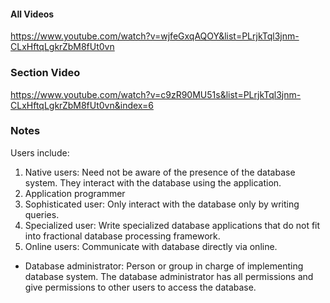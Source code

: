 #### All Videos
https://www.youtube.com/watch?v=wjfeGxqAQOY&list=PLrjkTql3jnm-CLxHftqLgkrZbM8fUt0vn

### Section Video
https://www.youtube.com/watch?v=c9zR90MU51s&list=PLrjkTql3jnm-CLxHftqLgkrZbM8fUt0vn&index=6

### Notes
Users include:
  1. Native users: Need not be aware of the presence of the database system. They interact with the database using the application.
  2. Application programmer
  3. Sophisticated user: Only interact with the database only by writing queries.
  4. Specialized user: Write specialized database applications that do not fit into fractional database processing framework.
  5. Online users: Communicate with database directly via online.

  - Database administrator: Person or group in charge of implementing database system. The database administrator has all permissions and give permissions to other users to access the database.
